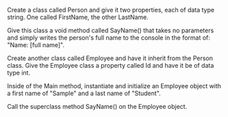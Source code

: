 Create a class called Person and give it two properties, each of data type string. One called FirstName, the other LastName.

Give this class a void method called SayName() that takes no parameters and simply writes the person's full name to the console in the format of: "Name: [full name]".

Create another class called Employee and have it inherit from the Person class. Give the Employee class a property called Id and have it be of data type int.

Inside of the Main method, instantiate and initialize an Employee object with a first name of "Sample" and a last name of "Student".

Call the superclass method SayName() on the Employee object.
